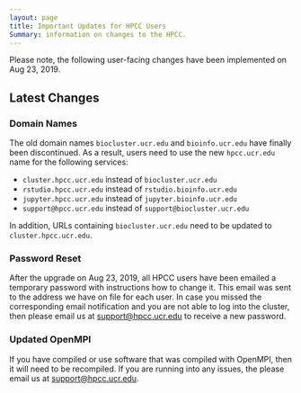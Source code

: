 ```yaml
---
layout: page
title: Important Updates for HPCC Users
Summary: information on changes to the HPCC.
---
```


Please note, the following user-facing changes have been implemented on Aug 23, 2019. 

## Latest Changes

### Domain Names
The old domain names `biocluster.ucr.edu` and `bioinfo.ucr.edu` have finally been discontinued. As a result, users need to use the new `hpcc.ucr.edu` 
name for the following services:
+ `cluster.hpcc.ucr.edu` instead of `biocluster.ucr.edu` 
+ `rstudio.hpcc.ucr.edu` instead of `rstudio.bioinfo.ucr.edu` 
+ `jupyter.hpcc.ucr.edu` instead of `jupyter.bioinfo.ucr.edu`
+ `support@hpcc.ucr.edu` instead of `support@biocluster.ucr.edu`

In addition, URLs containing `biocluster.ucr.edu` need to be updated to `cluster.hpcc.ucr.edu`.

### Password Reset
After the upgrade on Aug 23, 2019, all HPCC users have been emailed a temporary
password with instructions how to change it. This email was sent to the address
we have on file for each user. In case you missed the corresponding email
notification and you are not able to log into the cluster, then please email us
at [support@hpcc.ucr.edu](mailto:support@hpcc.ucr.edu) to receive a new password.

### Updated OpenMPI
If you have compiled or use software that was compiled with OpenMPI, then it will need to be recompiled.
If you are running into any issues, the please email us at [support@hpcc.ucr.edu](mailto:support@hpcc.ucr.edu).


